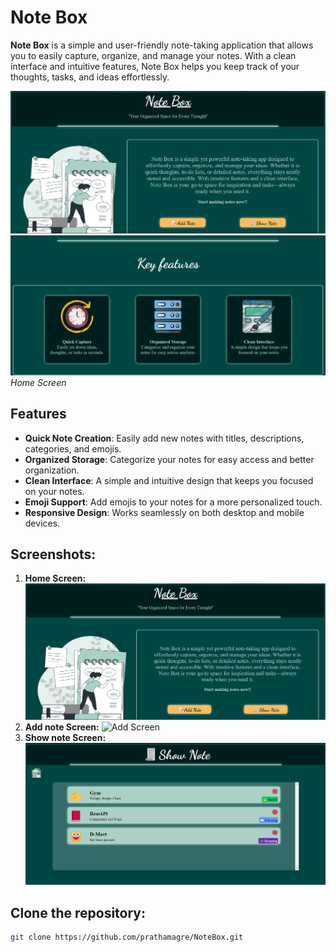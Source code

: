 # Note Box

**Note Box** is a simple and user-friendly note-taking application that allows you to easily capture, organize, and manage your notes. With a clean interface and intuitive features, Note Box helps you keep track of your thoughts, tasks, and ideas effortlessly.

![Home Screen](./home1-ss.png.png)
![Home Screen](./home2-ss.png.png)
*Home Screen*

## Features

- **Quick Note Creation**: Easily add new notes with titles, descriptions, categories, and emojis.
- **Organized Storage**: Categorize your notes for easy access and better organization.
- **Clean Interface**: A simple and intuitive design that keeps you focused on your notes.
- **Emoji Support**: Add emojis to your notes for a more personalized touch.
- **Responsive Design**: Works seamlessly on both desktop and mobile devices.

## Screenshots:
1. **Home Screen:**
![Home Screen](./home1-ss.png.png)
2. **Add note Screen:**
![Add Screen](.add-ss.png.png)
3. **Show note Screen:**
![Show Screen](./show-ss.png.png)

## Clone the repository:

   ```bash
   git clone https://github.com/prathamagre/NoteBox.git
